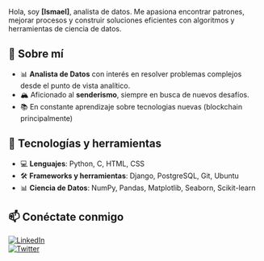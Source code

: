 Hola, soy **[Ismael]**, analista de datos. Me apasiona encontrar patrones, mejorar procesos y construir soluciones eficientes con algoritmos y herramientas de ciencia de datos.  

## 🚀 Sobre mí  
- 📊 **Analista de Datos** con interés en resolver problemas complejos desde el punto de vista analítico. 
- 🏔️ Aficionado al **senderismo**, siempre en busca de nuevos desafíos.
- 📚 En constante aprendizaje sobre tecnologias nuevas (blockchain principalmente)

## 🔧 Tecnologías y herramientas  
- 💻 **Lenguajes**: Python, C, HTML, CSS  
- 🛠️ **Frameworks y herramientas**: Django, PostgreSQL, Git, Ubuntu  
- 📊 **Ciencia de Datos**: NumPy, Pandas, Matplotlib, Seaborn, Scikit-learn  

## 📫 Conéctate conmigo  
[![LinkedIn](https://img.shields.io/badge/LinkedIn-0077B5?style=for-the-badge&logo=linkedin&logoColor=white)](https://www.linkedin.com/in/IsmaelDatos/)  
[![Twitter](https://img.shields.io/badge/Twitter-000000?style=for-the-badge&logo=x&logoColor=white)](https://x.com/0xMael_Datos)  
